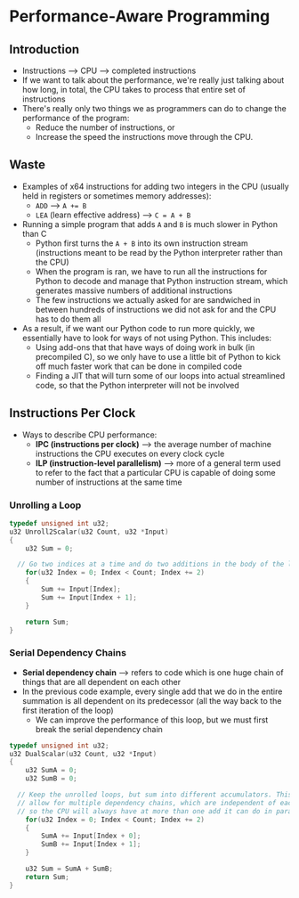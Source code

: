 # Performance-Aware Programming

## Introduction

- Instructions --> CPU --> completed instructions
- If we want to talk about the performance, we're really just talking about how long, in total, the CPU takes to process that entire set of instructions
- There's really only two things we as programmers can do to change the performance of the program:
  - Reduce the number of instructions, or
  - Increase the speed the instructions move through the CPU.

## Waste

- Examples of x64 instructions for adding two integers in the CPU (usually held in registers or sometimes memory addresses):
  - `ADD` --> `A += B`
  - `LEA` (learn effective address) --> `C = A + B`
- Running a simple program that adds `A` and `B` is much slower in Python than C
  - Python first turns the `A + B` into its own instruction stream (instructions meant to be read by the Python interpreter rather than the CPU)
  - When the program is ran, we have to run all the instructions for Python to decode and manage that Python instruction stream, which generates massive numbers of additional instructions
  - The few instructions we actually asked for are sandwiched in between hundreds of instructions we did not ask for and the CPU has to do them all
- As a result, if we want our Python code to run more quickly, we essentially have to look for ways of not using Python. This includes:
  - Using add-ons that that have ways of doing work in bulk (in precompiled C), so we only have to use a little bit of Python to kick off much faster work that can be done in compiled code
  - Finding a JIT that will turn some of our loops into actual streamlined code, so that the Python interpreter will not be involved

## Instructions Per Clock

- Ways to describe CPU performance:
  - **IPC (instructions per clock)** --> the average number of machine instructions the CPU executes on every clock cycle
  - **ILP (instruction-level parallelism)** --> more of a general term used to refer to the fact that a particular CPU is capable of doing some number of instructions at the same time

### Unrolling a Loop

```c
typedef unsigned int u32;
u32 Unroll2Scalar(u32 Count, u32 *Input)
{
	u32 Sum = 0;

  // Go two indices at a time and do two additions in the body of the loop
	for(u32 Index = 0; Index < Count; Index += 2)
	{
		Sum += Input[Index];
		Sum += Input[Index + 1];
	}

	return Sum;
}
```

### Serial Dependency Chains

- **Serial dependency chain** --> refers to code which is one huge chain of things that are all dependent on each other
- In the previous code example, every single add that we do in the entire summation is all dependent on its predecessor (all the way back to the first iteration of the loop)
  - We can improve the performance of this loop, but we must first break the serial dependency chain

```c
typedef unsigned int u32;
u32 DualScalar(u32 Count, u32 *Input)
{
	u32 SumA = 0;
	u32 SumB = 0;

  // Keep the unrolled loops, but sum into different accumulators. This will
  // allow for multiple dependency chains, which are independent of each other,
  // so the CPU will always have at more than one add it can do in parallel.
	for(u32 Index = 0; Index < Count; Index += 2)
	{
		SumA += Input[Index + 0];
		SumB += Input[Index + 1];
	}

	u32 Sum = SumA + SumB;
	return Sum;
}
```
